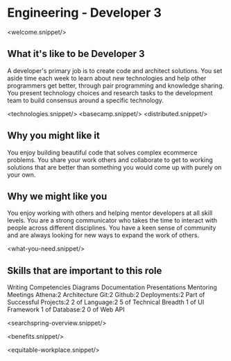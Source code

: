 # Engineering - Developer 3
<welcome.snippet/>

## What it's like to be Developer 3
A developer's primary job is to create code and architect solutions. 
You set aside time each week to learn about new technologies and help other programmers get better, through pair programming and knowledge sharing.
You present technology choices and research tasks to the development team to build consensus around a specific technology.

<technologies.snippet/>
<basecamp.snippet/>
<distributed.snippet/>

## Why you might like it
You enjoy building beautiful code that solves complex ecommerce problems. You share your work others and collaborate to get to working solutions that are
better than something you would come up with purely on your own.

## Why we might like you
You enjoy working with others and helping mentor developers at all skill levels. You are a strong communicator who takes the time to interact with people across different disciplines. You have a keen sense of community and are always looking for new ways to expand the work of others.

<what-you-need.snippet/>

## Skills that are important to this role

<skills>
Writing Competencies
Diagrams
Documentation
Presentations
Mentoring
Meetings
Athena:2
Architecture
Git:2
Github:2
Deployments:2
Part of Successful Projects:2
2 of Language:2
5 of Technical Breadth
1 of UI Framework
1 of Database:2
0 of Web API
</skills>

<inherit doc="engineering-developer-2.md"/>

<searchspring-overview.snippet/>

<benefits.snippet/>

<equitable-workplace.snippet/>
